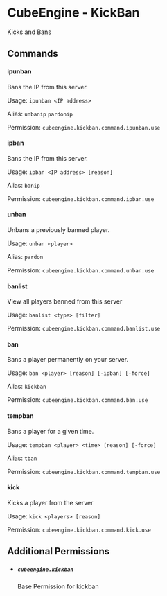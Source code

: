 # CubeEngine - KickBan

Kicks and Bans

## Commands

#### ipunban

Bans the IP from this server.

Usage: `ipunban <IP address>`

Alias:
`unbanip`
`pardonip`

Permission: `cubeengine.kickban.command.ipunban.use`

#### ipban

Bans the IP from this server.

Usage: `ipban <IP address> [reason]`

Alias:
`banip`

Permission: `cubeengine.kickban.command.ipban.use`

#### unban

Unbans a previously banned player.

Usage: `unban <player>`

Alias:
`pardon`

Permission: `cubeengine.kickban.command.unban.use`

#### banlist

View all players banned from this server

Usage: `banlist <type> [filter]`

Permission: `cubeengine.kickban.command.banlist.use`

#### ban

Bans a player permanently on your server.

Usage: `ban <player> [reason] [-ipban] [-force]`

Alias:
`kickban`

Permission: `cubeengine.kickban.command.ban.use`

#### tempban

Bans a player for a given time.

Usage: `tempban <player> <time> [reason] [-force]`

Alias:
`tban`

Permission: `cubeengine.kickban.command.tempban.use`

#### kick

Kicks a player from the server

Usage: `kick <players> [reason]`

Permission: `cubeengine.kickban.command.kick.use`

## Additional Permissions

 - ##### `cubeengine.kickban`
   Base Permission for kickban

